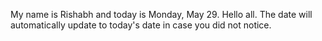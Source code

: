 My name is Rishabh and today is Monday, May 29. Hello all. The date will automatically update to today's date in case you did not notice.
